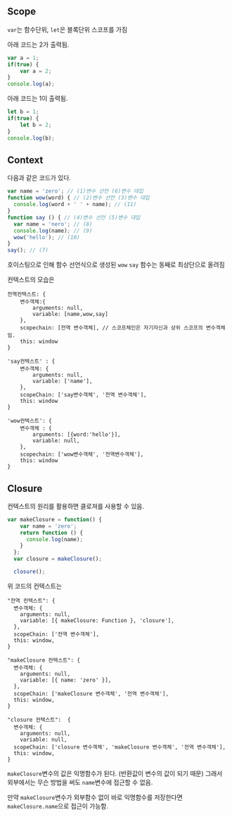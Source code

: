 ## Scope

`var`는 함수단위, `let`은 블록단위 스코프를 가짐

아래 코드는 2가 출력됨.
```javascript
var a = 1;
if(true) {
    var a = 2;
}
console.log(a);
```

아래 코드는 1이 출력됨.
```javascript
let b = 1;
if(true) {
    let b = 2;
}
console.log(b);
```

## Context

다음과 같은 코드가 있다.
```javascript
var name = 'zero'; // (1)변수 선언 (6)변수 대입
function wow(word) { // (2)변수 선언 (3)변수 대입
  console.log(word + ' ' + name); // (11)
}
function say () { // (4)변수 선언 (5)변수 대입
  var name = 'nero'; // (8)
  console.log(name); // (9)
  wow('hello'); // (10)
}
say(); // (7)
```

호이스팅으로 인해 함수 선언식으로 생성된 `wow` `say` 함수는 동째로 최상단으로 올려짐

컨텍스트의 모습은
```
전역컨텍스트: {
    변수객체:{
        arguments: null, 
        variable: [name,wow,say]
    }, 
    scopechain: [전역 변수객체], // 스코프체인은 자기자신과 상위 스코프의 변수객체임.
    this: window
}

'say컨텍스트' : {
    변수객체: {
        arguments: null,
        variable: ['name'],
    },
    scopeChain: ['say변수객체', '전역 변수객체'],
    this: window
}

'wow컨텍스트': {
    변수객체 : {
        arguments: [{word:'hello'}],
        variable: null,
    },
    scopechain: ['wow변수객체', '전역변수객체'],
    this: window
}
```

## Closure

컨텍스트의 원리를 활용하면 클로져를 사용할 수 있음.
```javascript
var makeClosure = function() {
    var name = 'zero';
    return function () {   
      console.log(name);
    }
  };
  var closure = makeClosure();

  closure();
```

위 코드의 컨텍스트는
```
"전역 컨텍스트": {
  변수객체: {
    arguments: null,
    variable: [{ makeClosure: Function }, 'closure'],
  },
  scopeChain: ['전역 변수객체'],
  this: window,
}

"makeClosure 컨텍스트": {
  변수객체: {
    arguments: null,
    variable: [{ name: 'zero' }],
  },
  scopeChain: ['makeClosure 변수객체', '전역 변수객체'],
  this: window,
}

"closure 컨텍스트":  {
  변수객체: {
    arguments: null,
    variable: null,
  scopeChain: ['closure 변수객체', 'makeClosure 변수객체', '전역 변수객체'],
  this: window,
}
```

`makeClosure`변수의 값은 익명함수가 된다. (반환값이 변수의 값이 되기 때문) 그래서 외부에서는 무슨 방법을 써도 `name`변수에 접근할 수 없음.

만약 `makeClosure`변수가 외부함수 없이 바로 익명함수를 저장한다면 `makeClosure.name`으로 접근이 가능함.







